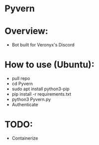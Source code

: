 Pyvern
===============

# Overview:
* Bot built for Veronyx's Discord

# How to use (Ubuntu):
* pull repo
* cd Pyvern
* sudo apt install python3-pip
* pip install -r requirements.txt
* python3 Pyvern.py
* Authenticate

# TODO:
* Containerize
